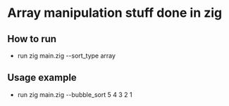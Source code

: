 # Array manipulation stuff done in zig

## How to run
- run zig main.zig --sort_type array

## Usage example
- run zig main.zig --bubble_sort 5 4 3 2 1
